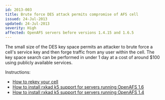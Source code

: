 ```yaml
---
id: 2013-003
title: Brute force DES attack permits compromise of AFS cell
issued: 24-Jul-2013
updated: 24-Jul-2013
severity: High
affected: OpenAFS servers before versions 1.4.15 and 1.6.5
---
```


The small size of the DES key space permits an attacker to brute force a
cell's service key and then forge traffic from any user within the cell.
The key space search can be performed in under 1 day at a cost of around
\$100 using publicly available services.

Instructions:

* [How to rekey your cell](/security/how-to-rekey.txt)
* [How to install rxkad k5 support for servers running OpenAFS 1.6](/security/install-rxkad-k5-1.6.txt)
* [How to install rxkad k5 support for servers running OpenAFS 1.4](/security/install-rxkad-k5-1.4.txt)


